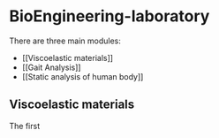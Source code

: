 # BioEngineering-laboratory
There are three main modules:
- [[Viscoelastic materials]]
- [[Gait Analysis]]
- [[Static analysis of human body]]

## Viscoelastic materials
The first 
